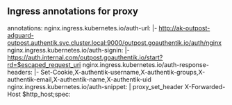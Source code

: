 
## Ingress annotations for proxy

  annotations:
    nginx.ingress.kubernetes.io/auth-url: |-
        http://ak-outpost-adguard-outpost.authentik.svc.cluster.local:9000/outpost.goauthentik.io/auth/nginx
    nginx.ingress.kubernetes.io/auth-signin: |-
        https://auth.internal.com/outpost.goauthentik.io/start?rd=$escaped_request_uri
    nginx.ingress.kubernetes.io/auth-response-headers: |-
        Set-Cookie,X-authentik-username,X-authentik-groups,X-authentik-email,X-authentik-name,X-authentik-uid
    nginx.ingress.kubernetes.io/auth-snippet: |
        proxy_set_header X-Forwarded-Host $http_host;spec:
